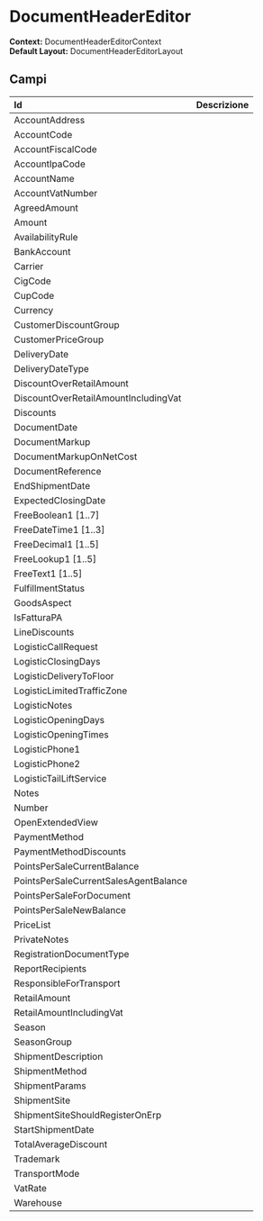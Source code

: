 # DocumentHeaderEditor

  
 **Context:** DocumentHeaderEditorContext   
 **Default Layout:** DocumentHeaderEditorLayout

## Campi

| Id | Descrizione |
| :--- | :--- |
| AccountAddress |  |
| AccountCode |  |
| AccountFiscalCode |  |
| AccountIpaCode |  |
| AccountName |  |
| AccountVatNumber |  |
| AgreedAmount |  |
| Amount |  |
| AvailabilityRule |  |
| BankAccount |  |
| Carrier |  |
| CigCode |  |
| CupCode |  |
| Currency |  |
| CustomerDiscountGroup |  |
| CustomerPriceGroup |  |
| DeliveryDate |  |
| DeliveryDateType |  |
| DiscountOverRetailAmount |  |
| DiscountOverRetailAmountIncludingVat |  |
| Discounts |  |
| DocumentDate |  |
| DocumentMarkup |  |
| DocumentMarkupOnNetCost |  |
| DocumentReference |  |
| EndShipmentDate |  |
| ExpectedClosingDate |  |
| FreeBoolean1 \[1..7\] |  |
| FreeDateTime1 \[1..3\] |  |
| FreeDecimal1 \[1..5\] |  |
| FreeLookup1 \[1..5\] |  |
| FreeText1 \[1..5\] |  |
| FulfillmentStatus |  |
| GoodsAspect |  |
| IsFatturaPA |  |
| LineDiscounts |  |
| LogisticCallRequest |  |
| LogisticClosingDays |  |
| LogisticDeliveryToFloor |  |
| LogisticLimitedTrafficZone |  |
| LogisticNotes |  |
| LogisticOpeningDays |  |
| LogisticOpeningTimes |  |
| LogisticPhone1 |  |
| LogisticPhone2 |  |
| LogisticTailLiftService |  |
| Notes |  |
| Number |  |
| OpenExtendedView |  |
| PaymentMethod |  |
| PaymentMethodDiscounts |  |
| PointsPerSaleCurrentBalance |  |
| PointsPerSaleCurrentSalesAgentBalance |  |
| PointsPerSaleForDocument |  |
| PointsPerSaleNewBalance |  |
| PriceList |  |
| PrivateNotes |  |
| RegistrationDocumentType |  |
| ReportRecipients |  |
| ResponsibleForTransport |  |
| RetailAmount |  |
| RetailAmountIncludingVat |  |
| Season |  |
| SeasonGroup |  |
| ShipmentDescription |  |
| ShipmentMethod |  |
| ShipmentParams |  |
| ShipmentSite |  |
| ShipmentSiteShouldRegisterOnErp |  |
| StartShipmentDate |  |
| TotalAverageDiscount |  |
| Trademark |  |
| TransportMode |  |
| VatRate |  |
| Warehouse |  |

